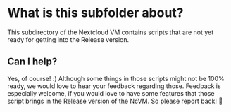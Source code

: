 # What is this subfolder about?
This subdirectory of the Nextcloud VM contains scripts that are not yet ready for getting into the Release version.

## Can I help?
Yes, of course! :)
Although some things in those scripts might not be 100% ready, we would love to hear your feedback regarding those.
Feedback is especially welcome, if you would love to have some features that those script brings in the Release version of the NcVM.
So please report back! 🚀
